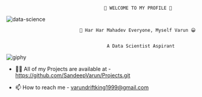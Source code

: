                                         👀 WELCOME TO MY PROFILE 👀
                                         

![data-science](https://user-images.githubusercontent.com/103124981/232191071-6413eb09-2fbe-4b52-8b77-13a90abf10a3.jpg)

                              
                               🙏 Har Har Mahadev Everyone, Myself Varun 😀

 
                                         A Data Scientist Aspirant
                                        
                                        
   ![giphy](https://user-images.githubusercontent.com/103124981/232190750-bde212e1-3072-4389-a88d-329a00c719cc.gif)


- 👨‍💻 All of my Projects are available at - https://github.com/SandeepVarun/Projects.git

 
- 📫 How to reach me - varundriftking1999@gmail.com






<!---
SandeepVarun/SandeepVarun is a ✨ special ✨ repository because its `README.md` (this file) appears on your GitHub profile.
You can click the Preview link to take a look at your changes.
--->
